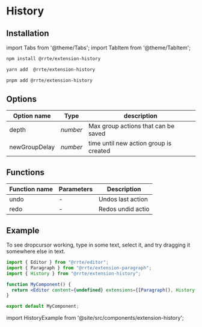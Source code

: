 # History

## Installation

import Tabs from '@theme/Tabs';
import TabItem from '@theme/TabItem';

<Tabs>
  <TabItem value="npm" label="npm" default>

```bash
npm install @rrte/extension-history
```

  </TabItem>
  <TabItem value="yarn" label="yarn">

```bash
yarn add  @rrte/extension-history
```

  </TabItem>
  <TabItem value="pnpm" label="pnpm">

```bash
pnpm add @rrte/extension-history
```

  </TabItem>
</Tabs>

## Options

| Option name   | Type     | description                            |
| ------------- | -------- | -------------------------------------- |
| depth         | _number_ | Max group actions that can be saved    |
| newGroupDelay | _number_ | time until new action group is created |

## Functions

| Function name | Parameters | Description       |
| ------------- | ---------- | ----------------- |
| undo          | -          | Undos last action |
| redo          | -          | Redos undid actio |

## Example

To see dropcursor working, type in some text, select it, and try dragging it somewhere else in text.

```jsx
import { Editor } from "@rrte/editor";
import { Paragraph } from "@rrte/extension-paragraph";
import { History } from "@rrte/extension-history";

function MyComponent() {
  return <Editor content={undefined} extensions={[Paragraph(), History()]} />;
}

export default MyComponent;
```

import HistoryExample from '@site/src/components/extension-history';

<HistoryExample />
